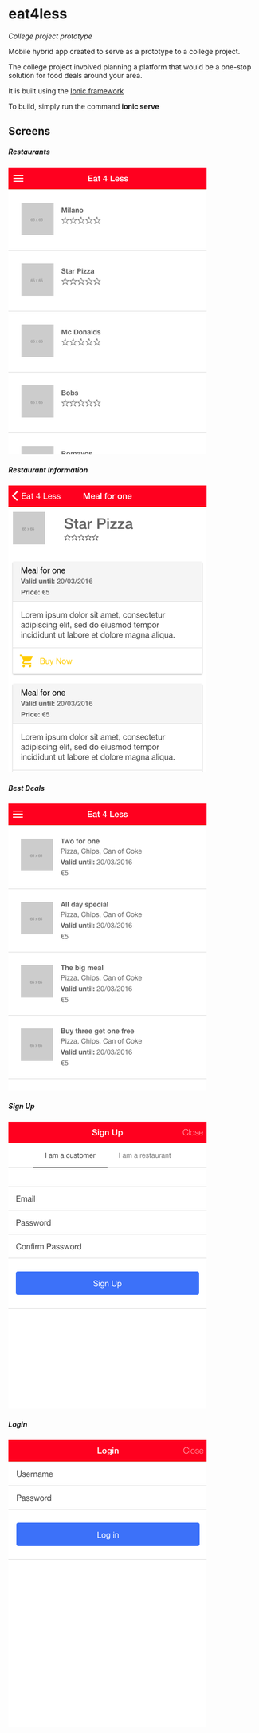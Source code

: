 # eat4less
_College project prototype_

Mobile hybrid app created to serve as a prototype to a college project.

The college project involved planning a platform that would be a one-stop solution for food deals around your area.

It is built using the [Ionic framework](https://ionicframework.com/)

To build, simply run the command **ionic serve**

## Screens

##### Restaurants
![Alt text](/screenshots/restaurants.png?raw=true "Restaurants screen")

##### Restaurant Information
![Alt text](/screenshots/restaurant.png?raw=true "Restaurant Information screen")

##### Best Deals
![Alt text](/screenshots/deals.png?raw=true "Best deals screen")

##### Sign Up
![Alt text](/screenshots/signup.png?raw=true "Sign Up Screen")

##### Login
![Alt text](/screenshots/login.png?raw=true "Login Screen")
